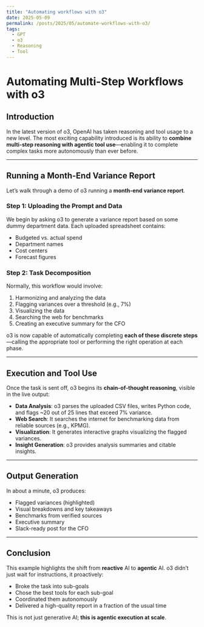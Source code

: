 ```yaml
---
title: "Automating workflows with o3"
date: 2025-05-09
permalink: /posts/2025/05/automate-workflows-with-o3/
tags:
  - GPT
  - o3
  - Reasoning
  - Tool
---
```


# Automating Multi-Step Workflows with o3

## Introduction

In the latest version of o3, OpenAI has taken reasoning and tool usage to a new level. The most exciting capability introduced is its ability to **combine multi-step reasoning with agentic tool use**—enabling it to complete complex tasks more autonomously than ever before.

---

## Running a Month-End Variance Report

Let’s walk through a demo of o3 running a **month-end variance report**.

### Step 1: Uploading the Prompt and Data

We begin by asking o3 to generate a variance report based on some dummy department data. Each uploaded spreadsheet contains:

- Budgeted vs. actual spend
- Department names
- Cost centers
- Forecast figures

### Step 2: Task Decomposition

Normally, this workflow would involve:

1. Harmonizing and analyzing the data
2. Flagging variances over a threshold (e.g., 7%)
3. Visualizing the data
4. Searching the web for benchmarks
5. Creating an executive summary for the CFO

o3 is now capable of automatically completing **each of these discrete steps**—calling the appropriate tool or performing the right operation at each phase.

---

## Execution and Tool Use

Once the task is sent off, o3 begins its **chain-of-thought reasoning**, visible in the live output:

- **Data Analysis**: o3 parses the uploaded CSV files, writes Python code, and flags ~20 out of 25 lines that exceed 7% variance.
- **Web Search**: It searches the internet for benchmarking data from reliable sources (e.g., KPMG).
- **Visualization**: It generates interactive graphs visualizing the flagged variances.
- **Insight Generation**: o3 provides analysis summaries and citable insights.

---

## Output Generation

In about a minute, o3 produces:

- Flagged variances (highlighted)
- Visual breakdowns and key takeaways
- Benchmarks from verified sources
- Executive summary
- Slack-ready post for the CFO

---

## Conclusion

This example highlights the shift from **reactive** AI to **agentic** AI. o3 didn’t just wait for instructions, it proactively:

- Broke the task into sub-goals
- Chose the best tools for each sub-goal
- Coordinated them autonomously
- Delivered a high-quality report in a fraction of the usual time

This is not just generative AI; **this is agentic execution at scale**.
